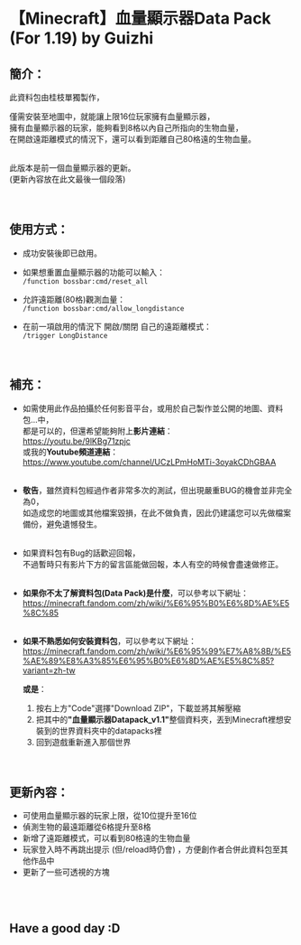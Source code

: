 # 【Minecraft】<b>血量顯示器Data Pack (For 1.19)</b>  by Guizhi

## <b>簡介</b>：
此資料包由桂枝單獨製作，

僅需安裝至地圖中，就能讓上限16位玩家擁有血量顯示器，<br>
擁有血量顯示器的玩家，能夠看到8格以內自己所指向的生物血量，<br>
在開啟遠距離模式的情況下，還可以看到距離自己80格遠的生物血量。<br><br>

此版本是前一個血量顯示器的更新。<br>
(更新內容放在此文最後一個段落)<br><br><br>



## <b>使用方式</b>：
- 成功安裝後即已啟用。<br>

- 如果想重置血量顯示器的功能可以輸入：<br>
    ` /function bossbar:cmd/reset_all `<br>
    
- 允許遠距離(80格)觀測血量：<br>
    ` /function bossbar:cmd/allow_longdistance `<br>

- 在前一項啟用的情況下 開啟/關閉 自己的遠距離模式：<br>
    ` /trigger LongDistance `<br><br><br>


## <b>補充</b>：
- 如需使用此作品拍攝於任何影音平台，或用於自己製作並公開的地圖、資料包...中，<br>
都是可以的，但還希望能夠附上<b>影片連結</b>：<br>
https://youtu.be/9lKBg71zpjc<br>
或我的<b>Youtube頻道連結</b>：<br>
https://www.youtube.com/channel/UCzLPmHoMTi-3oyakCDhGBAA<br><br>

- <b>敬告</b>，雖然資料包經過作者非常多次的測試，但出現嚴重BUG的機會並非完全為0，<br>
  如造成您的地圖或其他檔案毀損，在此不做負責，因此仍建議您可以先做檔案備份，避免遺憾發生。<br><br>

- 如果資料包有Bug的話歡迎回報，<br>
  不過暫時只有影片下方的留言區能做回報，本人有空的時候會盡速做修正。<br><br>

- <b>如果你不太了解資料包(Data Pack)是什麼</b>，可以參考以下網址：<br>
    https://minecraft.fandom.com/zh/wiki/%E6%95%B0%E6%8D%AE%E5%8C%85<br><br>

- <b>如果不熟悉如何安裝資料包</b>，可以參考以下網址：<br>
    https://minecraft.fandom.com/zh/wiki/%E6%95%99%E7%A8%8B/%E5%AE%89%E8%A3%85%E6%95%B0%E6%8D%AE%E5%8C%85?variant=zh-tw

    <b>或是</b>：
    1. 按右上方"Code"選擇"Download ZIP"，下載並將其解壓縮
    2. 把其中的<b>"血量顯示器Datapack_v1.1"</b>整個資料夾，丟到Minecraft裡想安裝到的世界資料夾中的datapacks裡
    3. 回到遊戲重新進入那個世界<br><br><br>



## <b>更新內容</b>：
- 可使用血量顯示器的玩家上限，從10位提升至16位<br>
- 偵測生物的最遠距離從6格提升至8格<br>
- 新增了遠距離模式，可以看到80格遠的生物血量<br>
- 玩家登入時不再跳出提示 (但/reload時仍會) ，方便創作者合併此資料包至其他作品中<br>
- 更新了一些可透視的方塊<br>


<br><br>
## <b>Have a good day :D</b>
